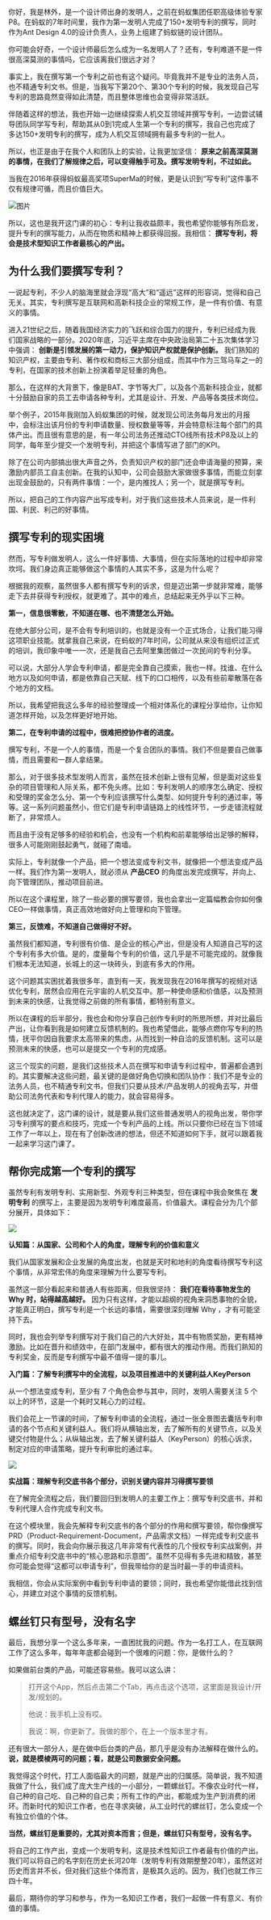 你好，我是林外，是一个设计师出身的发明人，之前在蚂蚁集团任职高级体验专家P8。在蚂蚁的7年时间里，我作为第一发明人完成了150+发明专利的撰写，同时作为Ant Design 4.0的设计负责人，业务上组建了蚂蚁链的设计团队。

你可能会好奇，一个设计师最后怎么成为一名发明人了？还有，专利难道不是一件很高深莫测的事情吗，它应该离我们很远才对？

事实上，我在撰写第一个专利之前也有这个疑问。毕竟我并不是专业的法务人员，也不精通专利文书。但是，当我写下第20个、第30个专利的时候，我发现自己写专利的思路竟然变得如此清楚，而且整体思维也会变得非常活跃。

伴随着这样的想法，我也开始一边继续探索人机交互领域并撰写专利，一边尝试辅导团队同学写专利，帮助其从0到1完成人生第一个专利的撰写，我自己也完成了多达150+发明专利的撰写，成为人机交互领域拥有最多专利的一批人。

所以，也正是由于在我个人和团队上的实验，让我更加坚信： **原来之前高深莫测的事情，在我们了解规律之后，可以变得触手可及。撰写发明专利，不过如此。**

当我在2016年获得蚂蚁最高奖项SuperMa的时候，更是认识到“写专利”这件事不仅有规律可循，而且价值巨大。

![图片](https://static001.geekbang.org/resource/image/e4/c6/e46a1d48dfea7b9735a1d2a4fd193ec6.png?wh=1920x1280)

所以，这也是我开这门课的初心：专利让我收益颇丰，我也希望你能够有所启发，提升专利的撰写能力，从而在物质和精神上都获得回报。我相信： **撰写专利，将会是技术型知识工作者最核心的产出。**

## 为什么我们要撰写专利？

一说起专利，不少人的脑海里就会浮现“高大”和“遥远”这样的形容词，觉得和自己无关。其实，专利撰写是互联网和高新科技企业的常规工作，是一件有价值、有意义的事情。

进入21世纪之后，随着我国经济实力的飞跃和综合国力的提升，专利已经成为我们国家战略的一部分。2020年底，习近平主席在中央政治局第二十五次集体学习中强调： **创新是引领发展的第一动力，保护知识产权就是保护创新。** 我们熟知的知识产权，主要由专利、著作权和商标三大部分组成，而其中作为三驾马车之一的专利，在国家的技术创新上扮演着举足轻重的角色。

那么，在这样的大背景下，像是BAT、字节等大厂，以及各个高新科技企业，就都十分鼓励自家的员工去申请各种专利，尤其是设计、开发、产品等各类技术岗位。

举个例子，2015年我刚加入蚂蚁集团的时候，就发现公司法务每月发出的月报中，会标注出该月份的专利申请数量、授权数量等等，并会特意标注每个部门的具体产出。而且很有意思的是，有一年公司法务还推动CTO线所有技术P8及以上的同学，每年至少提交一个发明专利，并把这个事情写进了部门的KPI。

除了在公司内部搞出很大声音之外，负责知识产权的部门还会申请海量的预算，来激励内部员工自主创新。在我的认知中，公司会鼓励大家做很多事情，而能立刻拿出现金鼓励的，只有两件事情：一个，是内推找人；另一个，就是撰写专利。

所以，把自己的工作内容产出写成专利，对于我们这些技术人员来说，是一件利国、利民、利己的好事情。

## 撰写专利的现实困境

然而，写专利做发明人，这么一件好事情、大事情，但在实际落地的过程中却非常坎坷。我们身边真正能够做这个事情的人其实不多，这是为什么呢？

根据我的观察，虽然很多人都有撰写专利的诉求，但是迈出第一步就非常难，能够走下去并获得专利授权，就更难了。其中的难点，总结起来无外乎以下三种。

**第一，信息很零散，不知道在哪、也不清楚怎么开始。**

在绝大部分公司，是不会有专利培训的，也就是没有一个正式场合，让我们能习得这项职业技能。就拿我自己来说，在蚂蚁的7年时间，公司就从来没有组织过正式的培训，我印象中唯一一次，还是我自己去阿里集团做过一次民间的专利分享。

可以说，大部分人学会专利申请，都是完全靠自己摸索，我也一样。找谁、在什么地方以及如何申请，都是依靠自己天赋、线下的口口相传，以及有些前辈散落在各个地方的文档。

所以，我希望把我这么多年的经验整理成一个相对体系化的课程分享给你，让你知道怎样开始，以及怎样更好地开始。

**第二，在专利申请的过程中，很难把控协作者的进度。**

撰写专利，不是一个人的事情，而是一个复合团队的事情。我们不但是要自己做事情，而且需要和一群人拿结果。

那么，对于很多技术型发明人而言，虽然在技术创新上很有见解，但是面对这些复杂的项目管理和人际关系，都不免头疼。比如：专利发明人的顺序怎么确定、授权和受理的奖金怎么分、第一个专利应该撰写什么类型、如何提升专利的通过率，等等。这一系列问题虽然小，但它们是专利申请链路上的线性环节，一步走错流程就断了，非常烦人。

而且由于没有足够多的经验和机会，也没有一个机构和前辈能够给出足够的解释，很多人可能刚刚鼓起勇气，就碰了南墙。

实际上，专利就像一个产品，把一个想法变成专利文书，就像把一个想法变成产品一样。我们作为第一发明人，就必须从 **产品CEO** 的角度出发完成撰写，并向上、向下管理团队，推动项目前进。

所以在这个课程里，除了一些必要的撰写要领，我也会拿出一定篇幅教会你如何像CEO一样做事情，真正高效地做好向上管理和向下管理。

**第三，反馈难，不知道自己做得好不好。**

虽然我们都知道，专利很有价值、是企业的核心产出，但是没有人知道自己写的这个专利有多大价值。是的，度量每个专利的价值，这几乎是不可能完成的。就像我们根本无法知道，长城上的这一块砖头，到底有多大的作用。

这个问题其实困扰着我很多年，直到有一天，我发现我在2016年撰写的视频对话优化专利，居然会应用在元宇宙的人机交互中。那一种使命感和价值感，以及预测到未来的快感，让我觉得之前做的所有事情，都特别有意义。

所以在课程的后半部分，我也会和你分享自己创作专利时的所思所想，并对比最后产出，让你看到我是如何建立反馈机制的。我也希望借此，能够点燃你写专利的热情，抚平你因自我要求太高带来的焦虑，从而找到一种自洽的反馈机制。这可以是预测未来的快感，也可以是提交一个专利的完成感。

这三个现实的问题，是我们这些技术人员在撰写和申请专利过程中，普遍都会遇到的。其实要解决这些问题，最关键的是做好角色切换和团队协作：我们不是专业的法务人员，也不精通专利文书，但我们只要从技术/产品发明人的视角去写，并借助公司法务代表和专利代理人的能力，就会容易得多。

这也就决定了，这门课的设计，就是要从我们这些普通发明人的视角出发，带你学习专利撰写的要点和技巧，完成一个专利产品的上线。所以只要你已经在当下领域工作了一年以上，现在有了创新改进的想法，但还不知道如何下手，就可以跟着我一起来学习这门课了。

## 帮你完成第一个专利的撰写

虽然专利有发明专利、实用新型、外观专利三种类型，但在课程中我会聚焦在 **发明专利** 的撰写上，主要是因为发明专利难度最高，价值最大。课程会分为几个部分展开，具体如下：

![](https://static001.geekbang.org/resource/image/4a/72/4a9ba6ea026077e961efbd1d500a8072.jpg?wh=2000x1317)

**认知篇：从国家、公司和个人的角度，理解专利的价值和意义**

我们从国家发展和企业发展的角度出发，也就是天时和地利的角度看待撰写专利这个事情，从非常宏伟的角度来理解为什么要写专利。

虽然这一部分看起来和普通人有些距离，但我很坚持： **我们在看待事物发生的 Why 时，站得越高越好。** 因为只有这样，才能以超纲的视角来洞悉事物的全貌，才能真正明白，撰写专利是一个长远的事情，需要很深刻理解 Why ，才有可能坚持下去。

同时，我也会列举专利撰写对于我们自己的六大好处，其中有物质奖励，更有精神激励。比如在晋升和绩效中，在部门发展中，都有很大的推动作用。而我们熟知的专利奖金，反而是专利撰写中最不值得一提的事儿。

**入门篇：了解专利撰写中的全流程，以及项目推进中的关键利益人KeyPerson**

从一个想法变成专利，至少有 7 个角色会参与其中，同时，发明人需要关注 5 个以上的环节，这是一个耗时又耗心力的过程。

我们会花上一节课的时间，了解专利申请的全流程，通过一张全景图去囊括专利申请的各个节点和关键利益人。我们将从横轴出发，去了解所有的关键节点，以及关键交付物是什么；从纵轴出发，去了解关键利益人（KeyPerson）的核心诉求，制定对应的申请策略，提升专利审批的通过率。

![](https://static001.geekbang.org/resource/image/a4/fc/a4a7d4367554b10c98cb9e948ff328fc.jpg?wh=2000x1567)

**实战篇：理解专利交底书各个部分，识别关键内容并习得撰写要领**

在了解完全流程之后，我们要回归到发明人的主要工作上：撰写专利交底书，并和专利代理人合作完成专利文书。

在这个模块里，我会先解释专利交底书的各个部分的作用和撰写要领，帮你像撰写PRD（Product-Requirement-Document，产品需求文档）一样完成专利交底书的撰写。同时，我会向你展示我这几年非常有代表性的几个授权专利实战案例，并重点介绍专利交底书中的“核心思路和示意图”。虽然不见得有多先进和精致，甚至你可能会觉得“这都可以申请专利”，但我带给你的是当时最一手的申请资料。

我相信，你会从实际案例中看到专利申请的要领；同时，我也希望你能借此找到信心，并建立对这个事情的反馈机制。

## 螺丝钉只有型号，没有名字

最后，我想分享一个这么多年来，一直困扰我的问题。作为一名打工人，在互联网工作了这么多年，每年年底都会碰到一个很难的问题：你，是做什么的？

如果做前台类的产品，可能还容易些。我可以这么讲：

> 打开这个App，然后点击第二个Tab，再点击这个选项，这里面是我设计/开发/规划的。
>
> 他说：我手机上没有哎。
>
> 我说：啊，你更新了。我做的那个，在上一个版本里才有。

还有很大一部分人，是在做中后台类的产品，那几乎是没有办法解释在做什么的。 **说，就是模棱两可的问题；看，就是公司数据安全问题。**

我觉得这个时代，打工人面临最大的问题，就是产出的归属感。简单说，我不知道我做了什么，我们成了庞大生产线的一小部分，一颗螺丝钉。不像农业时代一样，自己种的自己吃、自己种的自己卖；所有工作的产出，都能成为生产到消费的闭环。而新时代的知识工作者，也在寻求突破，从工业时代的螺丝钉，怎么变成一个有独立价值的个体。

**当然，螺丝钉是重要的，尤其对资本而言；但是，螺丝钉只有型号，没有名字。**

将自己的工作产出，变成一个发明专利，这是技术性知识工作者最有价值的产出。我们可以将自己的名字刻在历史长河20年（发明专利有效期整整20年），虽然这对历史而言并不长，但对我们这些个体而言，是极其久远的。因为，我们也就工作三四十年。

最后，期待你的学习和参与，作为一名知识工作者，我们一起做一件有意义、有价值的事情。